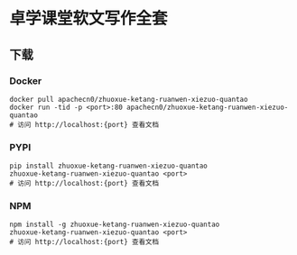 # 卓学课堂软文写作全套

## 下载

### Docker

```
docker pull apachecn0/zhuoxue-ketang-ruanwen-xiezuo-quantao
docker run -tid -p <port>:80 apachecn0/zhuoxue-ketang-ruanwen-xiezuo-quantao
# 访问 http://localhost:{port} 查看文档
```

### PYPI

```
pip install zhuoxue-ketang-ruanwen-xiezuo-quantao
zhuoxue-ketang-ruanwen-xiezuo-quantao <port>
# 访问 http://localhost:{port} 查看文档
```

### NPM

```
npm install -g zhuoxue-ketang-ruanwen-xiezuo-quantao
zhuoxue-ketang-ruanwen-xiezuo-quantao <port>
# 访问 http://localhost:{port} 查看文档
```